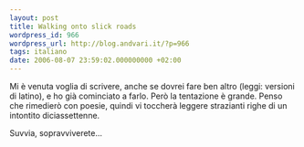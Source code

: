 ```yaml
---
layout: post
title: Walking onto slick roads
wordpress_id: 966
wordpress_url: http://blog.andvari.it/?p=966
tags: italiano
date: 2006-08-07 23:59:02.000000000 +02:00
---
```

Mi è venuta voglia di scrivere, anche se dovrei fare ben altro (leggi: versioni di latino), e ho già cominciato a farlo. Però la tentazione è grande. Penso che rimedierò con poesie, quindi vi toccherà leggere strazianti righe di un intontito diciassettenne.

Suvvia, sopravviverete...

